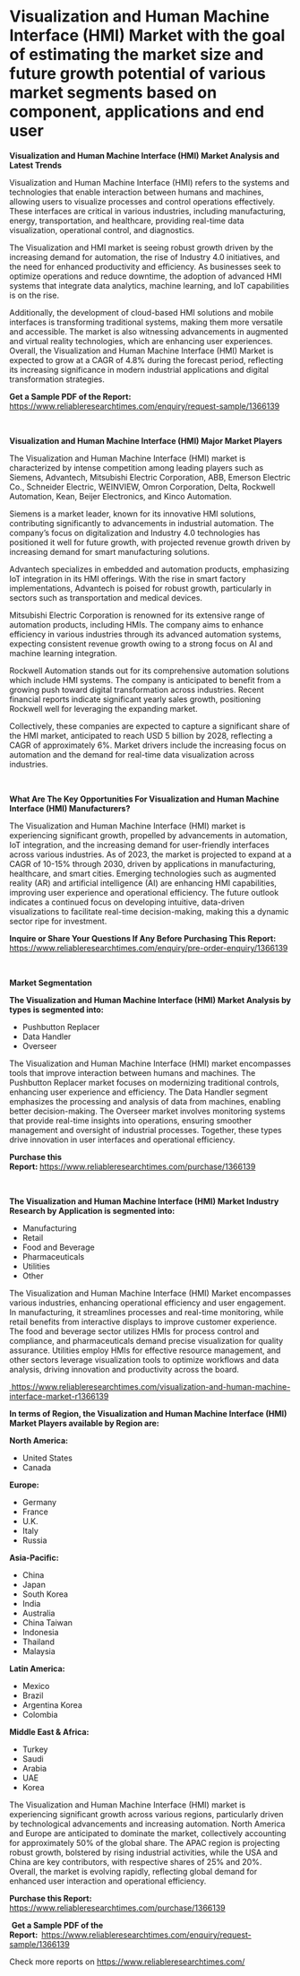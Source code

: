 <p><h1>Visualization and Human Machine Interface (HMI) Market with the goal of estimating the market size and future growth potential of various market segments based on component, applications and end user</h1></p><p><strong>Visualization and Human Machine Interface (HMI) Market Analysis and Latest Trends</strong></p>
<p><p>Visualization and Human Machine Interface (HMI) refers to the systems and technologies that enable interaction between humans and machines, allowing users to visualize processes and control operations effectively. These interfaces are critical in various industries, including manufacturing, energy, transportation, and healthcare, providing real-time data visualization, operational control, and diagnostics.</p><p>The Visualization and HMI market is seeing robust growth driven by the increasing demand for automation, the rise of Industry 4.0 initiatives, and the need for enhanced productivity and efficiency. As businesses seek to optimize operations and reduce downtime, the adoption of advanced HMI systems that integrate data analytics, machine learning, and IoT capabilities is on the rise. </p><p>Additionally, the development of cloud-based HMI solutions and mobile interfaces is transforming traditional systems, making them more versatile and accessible. The market is also witnessing advancements in augmented and virtual reality technologies, which are enhancing user experiences. Overall, the Visualization and Human Machine Interface (HMI) Market is expected to grow at a CAGR of 4.8% during the forecast period, reflecting its increasing significance in modern industrial applications and digital transformation strategies.</p></p>
<p><strong>Get a Sample PDF of the Report:&nbsp;</strong> <a href="https://www.reliableresearchtimes.com/enquiry/request-sample/1366139?utm_campaign=3291&utm_medium=2&utm_source=Github&utm_content=ia&utm_term=11032025&utm_id=visualization-and-human-machine-interface-hmi">https://www.reliableresearchtimes.com/enquiry/request-sample/1366139</a></p>
<p>&nbsp;</p>
<p><strong>Visualization and Human Machine Interface (HMI) Major Market Players</strong></p>
<p><p>The Visualization and Human Machine Interface (HMI) market is characterized by intense competition among leading players such as Siemens, Advantech, Mitsubishi Electric Corporation, ABB, Emerson Electric Co., Schneider Electric, WEINVIEW, Omron Corporation, Delta, Rockwell Automation, Kean, Beijer Electronics, and Kinco Automation. </p><p>Siemens is a market leader, known for its innovative HMI solutions, contributing significantly to advancements in industrial automation. The company’s focus on digitalization and Industry 4.0 technologies has positioned it well for future growth, with projected revenue growth driven by increasing demand for smart manufacturing solutions.</p><p>Advantech specializes in embedded and automation products, emphasizing IoT integration in its HMI offerings. With the rise in smart factory implementations, Advantech is poised for robust growth, particularly in sectors such as transportation and medical devices. </p><p>Mitsubishi Electric Corporation is renowned for its extensive range of automation products, including HMIs. The company aims to enhance efficiency in various industries through its advanced automation systems, expecting consistent revenue growth owing to a strong focus on AI and machine learning integration. </p><p>Rockwell Automation stands out for its comprehensive automation solutions which include HMI systems. The company is anticipated to benefit from a growing push toward digital transformation across industries. Recent financial reports indicate significant yearly sales growth, positioning Rockwell well for leveraging the expanding market.</p><p>Collectively, these companies are expected to capture a significant share of the HMI market, anticipated to reach USD 5 billion by 2028, reflecting a CAGR of approximately 6%. Market drivers include the increasing focus on automation and the demand for real-time data visualization across industries.</p></p>
<p>&nbsp;</p>
<p><strong>What Are The Key Opportunities For Visualization and Human Machine Interface (HMI) Manufacturers?</strong></p>
<p><p>The Visualization and Human Machine Interface (HMI) market is experiencing significant growth, propelled by advancements in automation, IoT integration, and the increasing demand for user-friendly interfaces across various industries. As of 2023, the market is projected to expand at a CAGR of 10-15% through 2030, driven by applications in manufacturing, healthcare, and smart cities. Emerging technologies such as augmented reality (AR) and artificial intelligence (AI) are enhancing HMI capabilities, improving user experience and operational efficiency. The future outlook indicates a continued focus on developing intuitive, data-driven visualizations to facilitate real-time decision-making, making this a dynamic sector ripe for investment.</p></p>
<p><strong>Inquire or Share Your Questions If Any Before Purchasing This Report:</strong> <a href="https://www.reliableresearchtimes.com/enquiry/pre-order-enquiry/1366139?utm_campaign=3291&utm_medium=2&utm_source=Github&utm_content=ia&utm_term=11032025&utm_id=visualization-and-human-machine-interface-hmi">https://www.reliableresearchtimes.com/enquiry/pre-order-enquiry/1366139</a></p>
<p>&nbsp;</p>
<p><strong>Market Segmentation</strong></p>
<p><strong>The Visualization and Human Machine Interface (HMI) Market Analysis by types is segmented into:</strong></p>
<p><ul><li>Pushbutton Replacer</li><li>Data Handler</li><li>Overseer</li></ul></p>
<p><p>The Visualization and Human Machine Interface (HMI) market encompasses tools that improve interaction between humans and machines. The Pushbutton Replacer market focuses on modernizing traditional controls, enhancing user experience and efficiency. The Data Handler segment emphasizes the processing and analysis of data from machines, enabling better decision-making. The Overseer market involves monitoring systems that provide real-time insights into operations, ensuring smoother management and oversight of industrial processes. Together, these types drive innovation in user interfaces and operational efficiency.</p></p>
<p><strong>Purchase this Report:&nbsp;</strong><a href="https://www.reliableresearchtimes.com/purchase/1366139?utm_campaign=3291&utm_medium=2&utm_source=Github&utm_content=ia&utm_term=11032025&utm_id=visualization-and-human-machine-interface-hmi">https://www.reliableresearchtimes.com/purchase/1366139</a></p>
<p>&nbsp;</p>
<p><strong>The Visualization and Human Machine Interface (HMI) Market Industry Research by Application is segmented into:</strong></p>
<p><ul><li>Manufacturing</li><li>Retail</li><li>Food and Beverage</li><li>Pharmaceuticals</li><li>Utilities</li><li>Other</li></ul></p>
<p><p>The Visualization and Human Machine Interface (HMI) Market encompasses various industries, enhancing operational efficiency and user engagement. In manufacturing, it streamlines processes and real-time monitoring, while retail benefits from interactive displays to improve customer experience. The food and beverage sector utilizes HMIs for process control and compliance, and pharmaceuticals demand precise visualization for quality assurance. Utilities employ HMIs for effective resource management, and other sectors leverage visualization tools to optimize workflows and data analysis, driving innovation and productivity across the board.</p></p>
<p><a href="https://www.reliableresearchtimes.com/visualization-and-human-machine-interface-market-r1366139?utm_campaign=3291&utm_medium=2&utm_source=Github&utm_content=ia&utm_term=11032025&utm_id=visualization-and-human-machine-interface-hmi">&nbsp;https://www.reliableresearchtimes.com/visualization-and-human-machine-interface-market-r1366139</a></p>
<p><strong>In terms of Region, the Visualization and Human Machine Interface (HMI) Market Players available by Region are:</strong></p>
<p>
    <p> <strong> North America: </strong>
        <ul>
            <li>United States</li>
            <li>Canada</li>
        </ul>
        </p> 
    <p> <strong> Europe: </strong>
        <ul>
            <li>Germany</li>
            <li>France</li>
            <li>U.K.</li>
            <li>Italy</li>
            <li>Russia</li>
        </ul>
        </p> 
    <p> <strong> Asia-Pacific: </strong>
        <ul>
            <li>China</li>
            <li>Japan</li>
            <li>South Korea</li>
            <li>India</li>
            <li>Australia</li>
            <li>China Taiwan</li>
            <li>Indonesia</li>
            <li>Thailand</li>
            <li>Malaysia</li>
        </ul>
        </p> 
    <p> <strong> Latin America: </strong>
        <ul>
            <li>Mexico</li>
            <li>Brazil</li>
            <li>Argentina Korea</li>
            <li>Colombia</li>
        </ul>
        </p> 
    <p> <strong> Middle East & Africa: </strong>
        <ul>
            <li>Turkey</li>
            <li>Saudi</li>
            <li>Arabia</li>
            <li>UAE</li>
            <li>Korea</li>
        </ul>
    </p>
    </p>
<p><p>The Visualization and Human Machine Interface (HMI) market is experiencing significant growth across various regions, particularly driven by technological advancements and increasing automation. North America and Europe are anticipated to dominate the market, collectively accounting for approximately 50% of the global share. The APAC region is projecting robust growth, bolstered by rising industrial activities, while the USA and China are key contributors, with respective shares of 25% and 20%. Overall, the market is evolving rapidly, reflecting global demand for enhanced user interaction and operational efficiency.</p></p>
<p><strong>Purchase this Report: </strong><a href="https://www.reliableresearchtimes.com/purchase/1366139?utm_campaign=3291&utm_medium=2&utm_source=Github&utm_content=ia&utm_term=11032025&utm_id=visualization-and-human-machine-interface-hmi">https://www.reliableresearchtimes.com/purchase/1366139</a></p>
<p>&nbsp;<strong>Get a Sample PDF of the Report:&nbsp;&nbsp;</strong><a href="https://www.reliableresearchtimes.com/enquiry/request-sample/1366139?utm_campaign=3291&utm_medium=2&utm_source=Github&utm_content=ia&utm_term=11032025&utm_id=visualization-and-human-machine-interface-hmi">https://www.reliableresearchtimes.com/enquiry/request-sample/1366139</a></p>
<p><strong></strong></p>
<p>Check more reports on <a href="https://www.reliableresearchtimes.com/?utm_campaign=3291&utm_medium=2&utm_source=Github&utm_content=ia&utm_term=11032025&utm_id=visualization-and-human-machine-interface-hmi">https://www.reliableresearchtimes.com/</a></p>